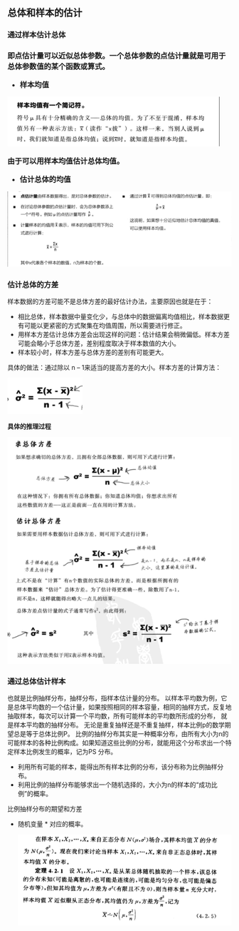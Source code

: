 <h2>总体和样本的估计</h2>

<h3>通过样本估计总体<h3>

即点估计量可以近似总体参数。一个总体参数的点估计量就是可用于总体参数值的某个函数或算式。

* 样本均值
  
 ![](asset/11_1.png)

  由于可以用样本均值估计总体均值。

* 估计总体的均值
 
 ![](asset/11_2.png)

<h3>估计总体的方差</h3>

样本数据的方差可能不是总体方差的最好估计办法，主要原因也就是在于：
* 相比总体，样本数据中量变化少，与总体中的数据偏离均值相比，样本数据更有可能以更紧密的方式聚集在均值周围，所以需要进行修正。
* 用样本方差估计总体方差会出现这样的问题：估计结果会稍微偏低。样本方差可能会略小于总体方差，差别程度取决于样本数值的大小。
* 样本较小时，样本方差与总体方差的差别有可能更大。
  
具体的做法：通过除以 n – 1来适当的提高方差的大小。样本方差的计算方法： 

![](asset/11_3.png)

**具体的推理过程**

![](asset/11_4.png)

<h3>通过总体估计样本</h3>

也就是比例抽样分布，抽样分布，指样本估计量的分布。
以样本平均数为例，它是总体平均数的一个估计量，如果按照相同的样本容量，相同的抽样方式，反复地抽取样本，每次可以计算一个平均数，所有可能样本的平均数所形成的分布，
就是样本平均数的抽样分布。
无论是重复抽样还是不重复抽样，样本比例p的数学期望总是等于总体比例P。
比例的抽样分布其实是一种概率分布，由所有大小为n的可能样本的各种比例构成。如果知道这些比例的分布，就能用这个分布求出一个特定样本比例发生的概率，记为PS 分布。

* 利用所有可能的样本，能得出所有样本比例的分布，该分布称为比例抽样分布。
* 利用比例的抽样分布能够求出一个随机选择的，大小为n的样本的“成功比例”的概率。

比例抽样分布的期望和方差

* 随机变量 * 对应的概率。
  
  ![](asset/11_5.png)